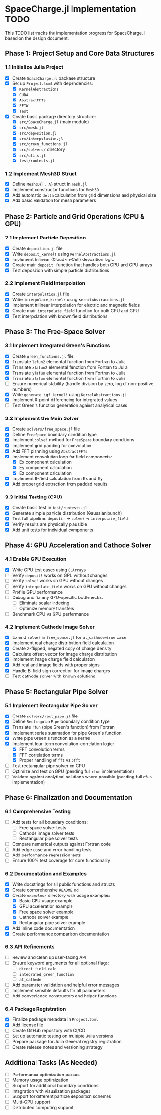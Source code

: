 # SpaceCharge.jl Implementation TODO

This TODO list tracks the implementation progress for SpaceCharge.jl based on the design document.

## Phase 1: Project Setup and Core Data Structures

### 1.1 Initialize Julia Project
- [x] Create `SpaceCharge.jl` package structure
- [x] Set up `Project.toml` with dependencies:
  - [x] `KernelAbstractions`
  - [x] `CUDA`
  - [x] `AbstractFFTs`
  - [x] `FFTW`
  - [x] `Test`
- [x] Create basic package directory structure:
  - [x] `src/SpaceCharge.jl` (main module)
  - [x] `src/mesh.jl`
  - [x] `src/deposition.jl`
  - [x] `src/interpolation.jl`
  - [x] `src/green_functions.jl`
  - [x] `src/solvers/` directory
  - [x] `src/utils.jl`
  - [x] `test/runtests.jl`

### 1.2 Implement Mesh3D Struct
- [x] Define `Mesh3D{T, A}` struct in `mesh.jl`
- [x] Implement constructor functions for `Mesh3D`
- [x] Add automatic `delta` calculation from grid dimensions and physical size
- [x] Add basic validation for mesh parameters

## Phase 2: Particle and Grid Operations (CPU & GPU)

### 2.1 Implement Particle Deposition
- [x] Create `deposition.jl` file
- [x] Write `deposit_kernel!` using `KernelAbstractions.jl`
- [x] Implement trilinear (Cloud-in-Cell) deposition logic
- [x] Create main `deposit!` function that handles both CPU and GPU arrays
- [x] Test deposition with simple particle distributions

### 2.2 Implement Field Interpolation
- [x] Create `interpolation.jl` file
- [x] Write `interpolate_kernel!` using `KernelAbstractions.jl`
- [x] Implement trilinear interpolation for electric and magnetic fields
- [x] Create main `interpolate_field` function for both CPU and GPU
- [x] Test interpolation with known field distributions

## Phase 3: The Free-Space Solver

### 3.1 Implement Integrated Green's Functions
- [x] Create `green_functions.jl` file
- [x] Translate `lafun2` elemental function from Fortran to Julia
- [x] Translate `xlafun2` elemental function from Fortran to Julia
- [x] Translate `ylafun` elemental function from Fortran to Julia
- [x] Translate `zlafun` elemental function from Fortran to Julia
- [ ] Ensure numerical stability (handle division by zero, log of non-positive numbers)
- [x] Write `generate_igf_kernel!` using `KernelAbstractions.jl`
- [x] Implement 8-point differencing for integrated values
- [ ] Test Green's function generation against analytical cases

### 3.2 Implement the Main Solver
- [x] Create `solvers/free_space.jl` file
- [x] Define `FreeSpace` boundary condition type
- [x] Implement `solve!` method for `FreeSpace` boundary conditions
- [x] Implement grid padding for convolution
- [x] Add FFT planning using `AbstractFFTs`
- [x] Implement convolution loop for field components:
  - [x] Ex component calculation
  - [x] Ey component calculation
  - [x] Ez component calculation
- [x] Implement B-field calculation from Ex and Ey
- [x] Add proper grid extraction from padded results

### 3.3 Initial Testing (CPU)
- [x] Create basic test in `test/runtests.jl`
- [x] Generate simple particle distribution (Gaussian bunch)
- [x] Test full pipeline: `deposit!` → `solve!` → `interpolate_field`
- [x] Verify results are physically plausible
- [x] Add unit tests for individual components

## Phase 4: GPU Acceleration and Cathode Solver

### 4.1 Enable GPU Execution
- [x] Write GPU test cases using `CuArray`s
- [ ] Verify `deposit!` works on GPU without changes
- [ ] Verify `solve!` works on GPU without changes
- [ ] Verify `interpolate_field` works on GPU without changes
- [ ] Profile GPU performance
- [ ] Debug and fix any GPU-specific bottlenecks:
  - [ ] Eliminate scalar indexing
  - [ ] Optimize memory transfers
- [ ] Benchmark CPU vs GPU performance

### 4.2 Implement Cathode Image Solver
- [x] Extend `solve!` in `free_space.jl` for `at_cathode=true` case
- [x] Implement real charge distribution field calculation
- [x] Create z-flipped, negated copy of charge density
- [x] Calculate offset vector for image charge distribution
- [x] Implement image charge field calculation
- [x] Add real and image fields with proper signs
- [x] Handle B-field sign correction for image charges
- [ ] Test cathode solver with known solutions

## Phase 5: Rectangular Pipe Solver

### 5.1 Implement Rectangular Pipe Solver
- [x] Create `solvers/rect_pipe.jl` file
- [x] Define `RectangularPipe` boundary condition type
- [x] Translate `rfun` (pipe Green's function) from Fortran
- [x] Implement series summation for pipe Green's function
- [x] Write pipe Green's function as a kernel
- [x] Implement four-term convolution-correlation logic:
  - [x] FFT convolution terms
  - [x] FFT correlation terms
  - [x] Proper handling of `fft` vs `bfft`
- [ ] Test rectangular pipe solver on CPU
- [ ] Optimize and test on GPU (pending full `rfun` implementation)
- [ ] Validate against analytical solutions where possible (pending full `rfun` implementation)

## Phase 6: Finalization and Documentation

### 6.1 Comprehensive Testing
- [ ] Add tests for all boundary conditions:
  - [ ] Free space solver tests
  - [ ] Cathode image solver tests
  - [ ] Rectangular pipe solver tests
- [ ] Compare numerical outputs against Fortran code
- [ ] Add edge case and error handling tests
- [ ] Add performance regression tests
- [ ] Ensure 100% test coverage for core functionality

### 6.2 Documentation and Examples
- [x] Write docstrings for all public functions and structs
- [x] Create comprehensive `README.md`
- [x] Create `examples/` directory with usage examples:
  - [x] Basic CPU usage example
  - [x] GPU acceleration example
  - [x] Free space solver example
  - [x] Cathode solver example
  - [x] Rectangular pipe solver example
- [x] Add inline code documentation
- [x] Create performance comparison documentation

### 6.3 API Refinements
- [ ] Review and clean up user-facing API
- [ ] Ensure keyword arguments for all optional flags:
  - [ ] `direct_field_calc`
  - [ ] `integrated_green_function`
  - [ ] `at_cathode`
- [ ] Add parameter validation and helpful error messages
- [ ] Implement sensible defaults for all parameters
- [ ] Add convenience constructors and helper functions

### 6.4 Package Registration
- [x] Finalize package metadata in `Project.toml`
- [x] Add license file
- [ ] Create GitHub repository with CI/CD
- [ ] Set up automatic testing on multiple Julia versions
- [ ] Prepare package for Julia General registry registration
- [ ] Create release notes and versioning strategy

## Additional Tasks (As Needed)

- [ ] Performance optimization passes
- [ ] Memory usage optimization
- [ ] Support for additional boundary conditions
- [ ] Integration with visualization packages
- [ ] Support for different particle deposition schemes
- [ ] Multi-GPU support
- [ ] Distributed computing support 